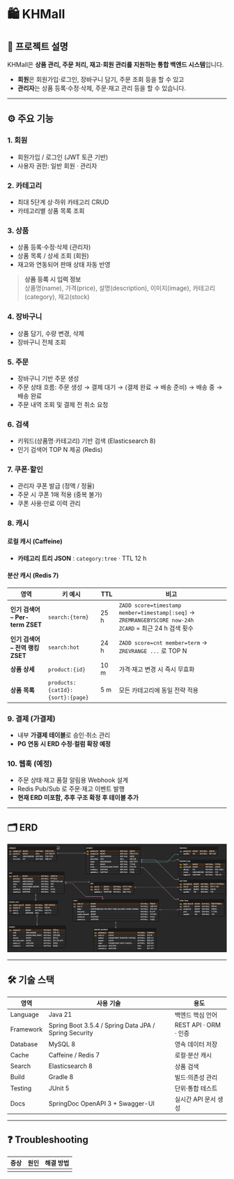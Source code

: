 # 🛍️ KHMall

## 📝 프로젝트 설명
KHMall은 **상품 관리, 주문 처리, 재고·회원 관리를 지원하는 통합 백엔드 시스템**입니다.
- **회원**은 회원가입·로그인, 장바구니 담기, 주문 조회 등을 할 수 있고
- **관리자**는 상품 등록·수정·삭제, 주문·재고 관리 등을 할 수 있습니다.


---

## ⚙️ 주요 기능
### 1. 회원
- 회원가입 / 로그인 (JWT 토큰 기반)
- 사용자 권한: 일반 회원 · 관리자

### 2. 카테고리
- 최대 5단계 상·하위 카테고리 CRUD
- 카테고리별 상품 목록 조회

### 3. 상품
- 상품 등록·수정·삭제 (관리자)
- 상품 목록 / 상세 조회 (회원)
- 재고와 연동되어 판매 상태 자동 반영
> **상품 등록 시 입력 정보**<br>
> 상품명(name), 가격(price), 설명(description), 이미지(image), 카테고리(category), 재고(stock)

### 4. 장바구니
- 상품 담기, 수량 변경, 삭제
- 장바구니 전체 조회

### 5. 주문
- 장바구니 기반 주문 생성
- 주문 상태 흐름: 주문 생성 → 결제 대기 → (결제 완료 → 배송 준비) → 배송 중 → 배송 완료
- 주문 내역 조회 및 결제 전 취소 요청

### 6. 검색
- 키워드(상품명·카테고리) 기반 검색 (Elasticsearch 8)
- 인기 검색어 TOP N 제공 (Redis)

### 7. 쿠폰·할인
- 관리자 쿠폰 발급 (정액 / 정율)
- 주문 시 쿠폰 1매 적용 (중복 불가)
- 쿠폰 사용·만료 이력 관리

### 8. 캐시
#### 로컬 캐시 (Caffeine)
- **카테고리 트리 JSON** : `category:tree` · TTL 12 h

#### 분산 캐시 (Redis 7)
| 영역 | 키 예시 | TTL | 비고 |
|------|--------|-----|------|
| **인기 검색어 – Per-term ZSET** | `search:{term}` | 25 h | `ZADD score=timestamp member=timestamp[:seq]` → `ZREMRANGEBYSCORE now-24h` <br> `ZCARD` = 최근 24 h 검색 횟수 |
| **인기 검색어 – 전역 랭킹 ZSET** | `search:hot` | 24 h | `ZADD score=cnt member=term` → `ZREVRANGE ...` 로 TOP N |
| **상품 상세** | `product:{id}` | 10 m | 가격·재고 변경 시 즉시 무효화 |
| **상품 목록** | `products:{catId}:{sort}:{page}` | 5 m | 모든 카테고리에 동일 전략 적용 |
### 9. 결제 (가결제)
- 내부 **가결제 테이블**로 승인·취소 관리
- **PG 연동 시 ERD 수정·컬럼 확장 예정**

### 10. 웹훅 (예정)
- 주문 상태·재고 품절 알림용 Webhook 설계
- Redis Pub/Sub 로 주문·재고 이벤트 발행
- **현재 ERD 미포함, 추후 구조 확정 후 테이블 추가**

---
## 🗂️ ERD
![ERD](docs/erd.png)

---
## 🛠️ 기술 스택

| 영역 | 사용 기술 | 용도 |
|------|-----------|------|
| Language | Java 21 | 백엔드 핵심 언어 |
| Framework | Spring Boot 3.5.4 / Spring Data JPA / Spring Security | REST API · ORM · 인증 |
| Database | MySQL 8 | 영속 데이터 저장 |
| Cache | Caffeine / Redis 7 | 로컬·분산 캐시 |
| Search | Elasticsearch 8 | 상품 검색 |
| Build | Gradle 8 | 빌드·의존성 관리 |
| Testing | JUnit 5 | 단위·통합 테스트 |
| Docs | SpringDoc OpenAPI 3 + Swagger-UI | 실시간 API 문서 생성 |

---
## ❓ Troubleshooting

| 증상 | 원인 | 해결 방법 |
|------|------|----------|
| | |